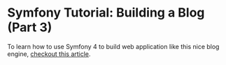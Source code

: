 # Symfony Tutorial: Building a Blog (Part 3)

To learn how to use Symfony 4 to build web application like this nice blog engine,
[checkout this article](https://auth0.com/blog/symfony-tutorial-building-a-blog-part-3/).

